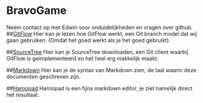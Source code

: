 # BravoGame
Neem contact op met Edwin voor onduidelijkheden en vragen over github.
##[GitFlow](http://nvie.com/posts/a-successful-git-branching-model/)
Hier kan je lezen hoe GitFlow werkt, een Git branch model dat wij gaan gebruiken. (Omdat het goed werkt als je het goed gebruikt).

##[SourceTree](https://www.sourcetreeapp.com/)
Hier kan je SourceTree downloaden, een Git client waarbij GitFlow is geimplementeerd en het heel erg makkelijk maakt.

##[Markdown](http://daringfireball.net/projects/markdown/syntax)
Hier kan je de syntax van Markdown zien, de taal waarin deze documenten geschreven zijn.

##[Haroopad](http://pad.haroopress.com/)
Haroopad is een fijna markdown editor, je ziet namelijk direct het resultaat.
